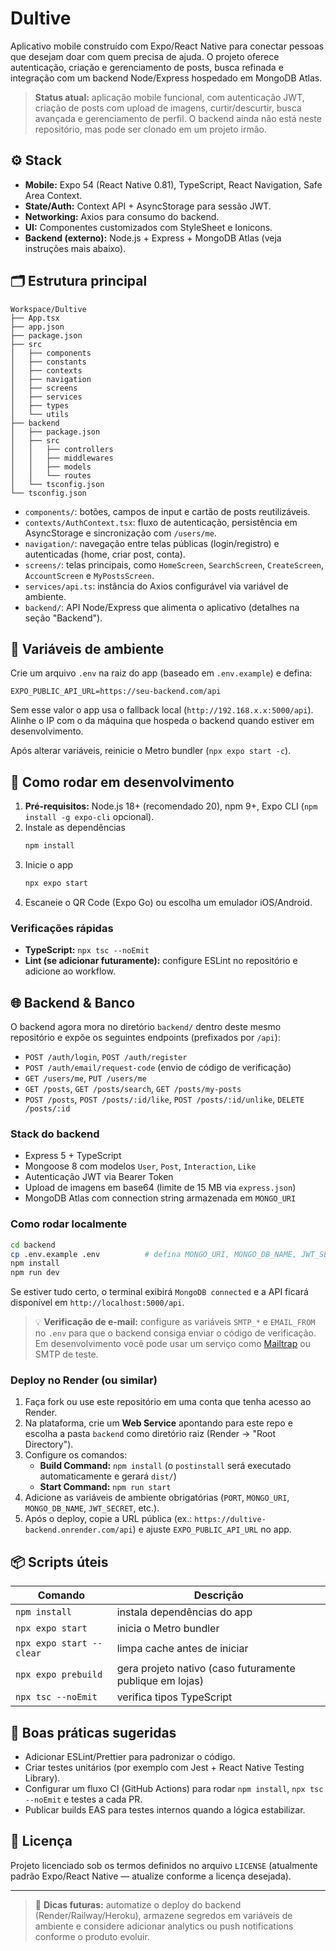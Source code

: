 # Dultive

Aplicativo mobile construído com Expo/React Native para conectar pessoas que desejam doar com quem precisa de ajuda. O projeto oferece autenticação, criação e gerenciamento de posts, busca refinada e integração com um backend Node/Express hospedado em MongoDB Atlas.

> **Status atual:** aplicação mobile funcional, com autenticação JWT, criação de posts com upload de imagens, curtir/descurtir, busca avançada e gerenciamento de perfil. O backend ainda não está neste repositório, mas pode ser clonado em um projeto irmão.

## ⚙️ Stack

- **Mobile:** Expo 54 (React Native 0.81), TypeScript, React Navigation, Safe Area Context.
- **State/Auth:** Context API + AsyncStorage para sessão JWT.
- **Networking:** Axios para consumo do backend.
- **UI:** Componentes customizados com StyleSheet e Ionicons.
- **Backend (externo):** Node.js + Express + MongoDB Atlas (veja instruções mais abaixo).

## 🗂 Estrutura principal

```
Workspace/Dultive
├── App.tsx
├── app.json
├── package.json
├── src
│   ├── components
│   ├── constants
│   ├── contexts
│   ├── navigation
│   ├── screens
│   ├── services
│   ├── types
│   └── utils
├── backend
│   ├── package.json
│   ├── src
│   │   ├── controllers
│   │   ├── middlewares
│   │   ├── models
│   │   └── routes
│   └── tsconfig.json
└── tsconfig.json
```

- `components/`: botões, campos de input e cartão de posts reutilizáveis.
- `contexts/AuthContext.tsx`: fluxo de autenticação, persistência em AsyncStorage e sincronização com `/users/me`.
- `navigation/`: navegação entre telas públicas (login/registro) e autenticadas (home, criar post, conta).
- `screens/`: telas principais, como `HomeScreen`, `SearchScreen`, `CreateScreen`, `AccountScreen` e `MyPostsScreen`.
- `services/api.ts`: instância do Axios configurável via variável de ambiente.
- `backend/`: API Node/Express que alimenta o aplicativo (detalhes na seção "Backend").

## 🔐 Variáveis de ambiente

Crie um arquivo `.env` na raiz do app (baseado em `.env.example`) e defina:

```
EXPO_PUBLIC_API_URL=https://seu-backend.com/api
```

Sem esse valor o app usa o fallback local (`http://192.168.x.x:5000/api`). Alinhe o IP com o da máquina que hospeda o backend quando estiver em desenvolvimento.

Após alterar variáveis, reinicie o Metro bundler (`npx expo start -c`).

## 🚀 Como rodar em desenvolvimento

1. **Pré-requisitos:** Node.js 18+ (recomendado 20), npm 9+, Expo CLI (`npm install -g expo-cli` opcional).
2. Instale as dependências
	```bash
	npm install
	```
3. Inicie o app
	```bash
	npx expo start
	```
4. Escaneie o QR Code (Expo Go) ou escolha um emulador iOS/Android.

### Verificações rápidas

- **TypeScript:** `npx tsc --noEmit`
- **Lint (se adicionar futuramente):** configure ESLint no repositório e adicione ao workflow.

## 🌐 Backend & Banco

O backend agora mora no diretório `backend/` dentro deste mesmo repositório e expõe os seguintes endpoints (prefixados por `/api`):

- `POST /auth/login`, `POST /auth/register`
- `POST /auth/email/request-code` (envio de código de verificação)
- `GET /users/me`, `PUT /users/me`
- `GET /posts`, `GET /posts/search`, `GET /posts/my-posts`
- `POST /posts`, `POST /posts/:id/like`, `POST /posts/:id/unlike`, `DELETE /posts/:id`

### Stack do backend

- Express 5 + TypeScript
- Mongoose 8 com modelos `User`, `Post`, `Interaction`, `Like`
- Autenticação JWT via Bearer Token
- Upload de imagens em base64 (limite de 15 MB via `express.json`)
- MongoDB Atlas com connection string armazenada em `MONGO_URI`

### Como rodar localmente

```bash
cd backend
cp .env.example .env          # defina MONGO_URI, MONGO_DB_NAME, JWT_SECRET, PORT
npm install
npm run dev
```

Se estiver tudo certo, o terminal exibirá `MongoDB connected` e a API ficará disponível em `http://localhost:5000/api`.

> 💡 **Verificação de e-mail:** configure as variáveis `SMTP_*` e `EMAIL_FROM` no `.env` para que o backend consiga enviar o código de verificação. Em desenvolvimento você pode usar um serviço como [Mailtrap](https://mailtrap.io/) ou SMTP de teste.

### Deploy no Render (ou similar)

1. Faça fork ou use este repositório em uma conta que tenha acesso ao Render.
2. Na plataforma, crie um **Web Service** apontando para este repo e escolha a pasta `backend` como diretório raiz (Render → "Root Directory").
3. Configure os comandos:
	- **Build Command:** `npm install` (o `postinstall` será executado automaticamente e gerará `dist/`)
	- **Start Command:** `npm run start`
4. Adicione as variáveis de ambiente obrigatórias (`PORT`, `MONGO_URI`, `MONGO_DB_NAME`, `JWT_SECRET`, etc.).
5. Após o deploy, copie a URL pública (ex.: `https://dultive-backend.onrender.com/api`) e ajuste `EXPO_PUBLIC_API_URL` no app.

## 📦 Scripts úteis

| Comando | Descrição |
| ------- | --------- |
| `npm install` | instala dependências do app |
| `npx expo start` | inicia o Metro bundler |
| `npx expo start --clear` | limpa cache antes de iniciar |
| `npx expo prebuild` | gera projeto nativo (caso futuramente publique em lojas) |
| `npx tsc --noEmit` | verifica tipos TypeScript |

## 🧪 Boas práticas sugeridas

- Adicionar ESLint/Prettier para padronizar o código.
- Criar testes unitários (por exemplo com Jest + React Native Testing Library).
- Configurar um fluxo CI (GitHub Actions) para rodar `npm install`, `npx tsc --noEmit` e testes a cada PR.
- Publicar builds EAS para testes internos quando a lógica estabilizar.

## 📄 Licença

Projeto licenciado sob os termos definidos no arquivo `LICENSE` (atualmente padrão Expo/React Native — atualize conforme a licença desejada).

---

> 💬 **Dicas futuras:** automatize o deploy do backend (Render/Railway/Heroku), armazene segredos em variáveis de ambiente e considere adicionar analytics ou push notifications conforme o produto evoluir.